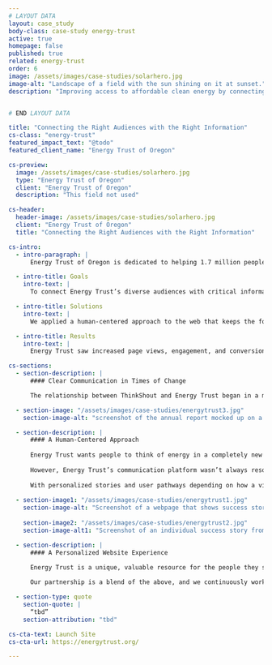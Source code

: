 ```yaml
---
# LAYOUT DATA
layout: case_study
body-class: case-study energy-trust
active: true
homepage: false
published: true
related: energy-trust
order: 6
image: /assets/images/case-studies/solarhero.jpg
image-alt: "Landscape of a field with the sun shining on it at sunset."
description: "Improving access to affordable clean energy by connecting the right audiences with the right information and incentives at the right time."


# END LAYOUT DATA

title: "Connecting the Right Audiences with the Right Information"
cs-class: "energy-trust"
featured_impact_text: "@todo"
featured_client_name: "Energy Trust of Oregon"

cs-preview:
  image: /assets/images/case-studies/solarhero.jpg
  type: "Energy Trust of Oregon"
  client: "Energy Trust of Oregon"
  description: "This field not used"

cs-header:
  header-image: /assets/images/case-studies/solarhero.jpg
  client: "Energy Trust of Oregon"
  title: "Connecting the Right Audiences with the Right Information"

cs-intro:
  - intro-paragraph: |
      Energy Trust of Oregon is dedicated to helping 1.7 million people in Oregon and Southwest Washington save energy and generate renewable power. Whether it’s a home improvement project for residents, a modest upgrade to a small business, or a large capital investment for a corporation, Energy Trust makes cleaner energy accessible to everyone and helps to grow the clean energy economy.

  - intro-title: Goals
    intro-text: |
      To connect Energy Trust’s diverse audiences with critical information — including incentives and content about energy-saving opportunities.

  - intro-title: Solutions
    intro-text: |
      We applied a human-centered approach to the web that keeps the focus on the communities Energy Trust serves; optimizing campaigns, infographics, and annual reports for their target audiences.

  - intro-title: Results
    intro-text: |
      Energy Trust saw increased page views, engagement, and conversions across all audience segments.

cs-sections:
  - section-description: |
      #### Clear Communication in Times of Change

      The relationship between ThinkShout and Energy Trust began in a maintenance capacity, originally focused on technical support for their existing site. The partnership grew over time to include robust strategic services. ThinkShout has now had the opportunity to work with Energy Trust on almost every element of their digital communications — from redesigning their annual reports (digital and print), to building integrated campaigns and email templates, to testing and optimizing various content updates.

  - section-image: "/assets/images/case-studies/energytrust3.jpg"
    section-image-alt: "screenshot of the annual report mocked up on a tablet. The screenshot is a grid of altering images of people, and text call outs."

  - section-description: |
      #### A Human-Centered Approach
      
      Energy Trust wants people to think of energy in a completely new way — not as some generic expense you face once per billing cycle, but as a critical resource and a unique opportunity for every individual across the region to conserve. 
      
      However, Energy Trust’s communication platform wasn’t always resonant with its three large audience segments: residential, small business, and large-scale corporations. Energy-insider jargon was common, while individual impact — and the potential of that — was often missing. We helped overcome this challenge time and again by guiding content development through the lens of audience identities that Energy Trust serves, and weaving success stories into the site.
      
      With personalized stories and user pathways depending on how a visitor identifies — which might be as renter, homeowner, grocery store owner, apartment developer, manufacturer, or large scale agriculturist — we helped make it possible for more people to understand, utilize, and benefit from Energy Trust’s work, and jumpstart them on their own energy saving journey. 
      
  - section-image1: "/assets/images/case-studies/energytrust1.jpg"
    section-image-alt: "Screenshot of a webpage that shows success stories of an Energy Trust customer on a laptop, and the 'which business are you?' page viewd on a mobile device."
    
    section-image2: "/assets/images/case-studies/energytrust2.jpg"
    section-image-alt1: "Screenshot of an individual success story from Energy Trust viewed on a laptop. This is of a garden nursery the used Energy Trust to save energy, with a photo of the main garden facility, and two employees below."

  - section-description: |
      #### A Personalized Website Experience

      Energy Trust is a unique, valuable resource for the people they serve. Our job is to make sure folks understand how they can take advantage of the many incentives and opportunities available to them. Solving this communications challenge in a time of increased demands on time and attention takes a strategic focus on what stories to tell, what channels to use, and how to measure success. 
      
      Our partnership is a blend of the above, and we continuously work with the Energy Trust team to improve their communication platforms. The result is a website that not only highlights facts and figures (like important energy savings goals and economic impact numbers), but also lets people know what Energy Trust can do for them in a way that is personalized and achievable.

  - section-type: quote
    section-quote: |
      “tbd”
    section-attribution: "tbd"

cs-cta-text: Launch Site
cs-cta-url: https://energytrust.org/

---
```


